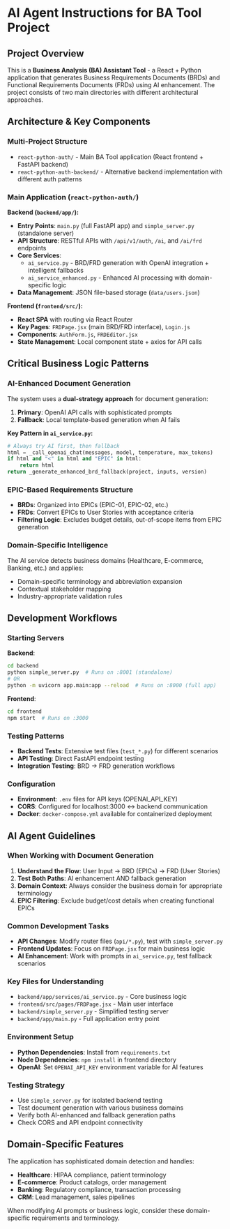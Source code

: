 # AI Agent Instructions for BA Tool Project

## Project Overview

This is a **Business Analysis (BA) Assistant Tool** - a React + Python application that generates Business Requirements Documents (BRDs) and Functional Requirements Documents (FRDs) using AI enhancement. The project consists of two main directories with different architectural approaches.

## Architecture & Key Components

### Multi-Project Structure
- `react-python-auth/` - Main BA Tool application (React frontend + FastAPI backend)
- `react-python-auth-backend/` - Alternative backend implementation with different auth patterns

### Main Application (`react-python-auth/`)

**Backend (`backend/app/`):**
- **Entry Points**: `main.py` (full FastAPI app) and `simple_server.py` (standalone server)
- **API Structure**: RESTful APIs with `/api/v1/auth`, `/ai`, and `/ai/frd` endpoints
- **Core Services**: 
  - `ai_service.py` - BRD/FRD generation with OpenAI integration + intelligent fallbacks
  - `ai_service_enhanced.py` - Enhanced AI processing with domain-specific logic
- **Data Management**: JSON file-based storage (`data/users.json`)

**Frontend (`frontend/src/`):**
- **React SPA** with routing via React Router
- **Key Pages**: `FRDPage.jsx` (main BRD/FRD interface), `Login.js`
- **Components**: `AuthForm.js`, `FRDEditor.jsx`
- **State Management**: Local component state + axios for API calls

## Critical Business Logic Patterns

### AI-Enhanced Document Generation
The system uses a **dual-strategy approach** for document generation:

1. **Primary**: OpenAI API calls with sophisticated prompts
2. **Fallback**: Local template-based generation when AI fails

**Key Pattern in `ai_service.py`:**
```python
# Always try AI first, then fallback
html = _call_openai_chat(messages, model, temperature, max_tokens)
if html and "<" in html and "EPIC" in html:
    return html
return _generate_enhanced_brd_fallback(project, inputs, version)
```

### EPIC-Based Requirements Structure
- **BRDs**: Organized into EPICs (EPIC-01, EPIC-02, etc.)
- **FRDs**: Convert EPICs to User Stories with acceptance criteria
- **Filtering Logic**: Excludes budget details, out-of-scope items from EPIC generation

### Domain-Specific Intelligence
The AI service detects business domains (Healthcare, E-commerce, Banking, etc.) and applies:
- Domain-specific terminology and abbreviation expansion
- Contextual stakeholder mapping
- Industry-appropriate validation rules

## Development Workflows

### Starting Servers
**Backend**: 
```bash
cd backend
python simple_server.py  # Runs on :8001 (standalone)
# OR
python -m uvicorn app.main:app --reload  # Runs on :8000 (full app)
```

**Frontend**:
```bash
cd frontend
npm start  # Runs on :3000
```

### Testing Patterns
- **Backend Tests**: Extensive test files (`test_*.py`) for different scenarios
- **API Testing**: Direct FastAPI endpoint testing
- **Integration Testing**: BRD → FRD generation workflows

### Configuration
- **Environment**: `.env` files for API keys (OPENAI_API_KEY)
- **CORS**: Configured for localhost:3000 ↔ backend communication
- **Docker**: `docker-compose.yml` available for containerized deployment

## AI Agent Guidelines

### When Working with Document Generation
1. **Understand the Flow**: User Input → BRD (EPICs) → FRD (User Stories)
2. **Test Both Paths**: AI enhancement AND fallback generation
3. **Domain Context**: Always consider the business domain for appropriate terminology
4. **EPIC Filtering**: Exclude budget/cost details when creating functional EPICs

### Common Development Tasks
- **API Changes**: Modify router files (`api/*.py`), test with `simple_server.py`
- **Frontend Updates**: Focus on `FRDPage.jsx` for main business logic
- **AI Enhancement**: Work with prompts in `ai_service.py`, test fallback scenarios

### Key Files for Understanding
- `backend/app/services/ai_service.py` - Core business logic
- `frontend/src/pages/FRDPage.jsx` - Main user interface
- `backend/simple_server.py` - Simplified testing server
- `backend/app/main.py` - Full application entry point

### Environment Setup
- **Python Dependencies**: Install from `requirements.txt`
- **Node Dependencies**: `npm install` in frontend directory
- **OpenAI**: Set `OPENAI_API_KEY` environment variable for AI features

### Testing Strategy
- Use `simple_server.py` for isolated backend testing
- Test document generation with various business domains
- Verify both AI-enhanced and fallback generation paths
- Check CORS and API endpoint connectivity

## Domain-Specific Features

The application has sophisticated domain detection and handles:
- **Healthcare**: HIPAA compliance, patient terminology
- **E-commerce**: Product catalogs, order management
- **Banking**: Regulatory compliance, transaction processing
- **CRM**: Lead management, sales pipelines

When modifying AI prompts or business logic, consider these domain-specific requirements and terminology.